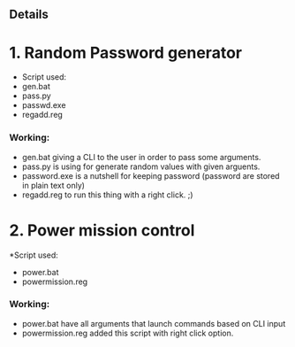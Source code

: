 ## Details

# 1. Random Password generator
  * Script used:
  * gen.bat
  * pass.py
  * passwd.exe
  * regadd.reg

   ### Working:
   * gen.bat giving a CLI to the user in order to pass some arguments.
   * pass.py is using for generate random values with given arguents.
   * password.exe is a nutshell for keeping password (password are stored in plain text only)
   * regadd.reg to run this thing with a right click. ;)

# 2. Power mission control
 *Script used:
 * power.bat
 * powermission.reg
 ### Working:
 * power.bat have all arguments that launch commands based on CLI input
 * powermission.reg added this script with right click option.
